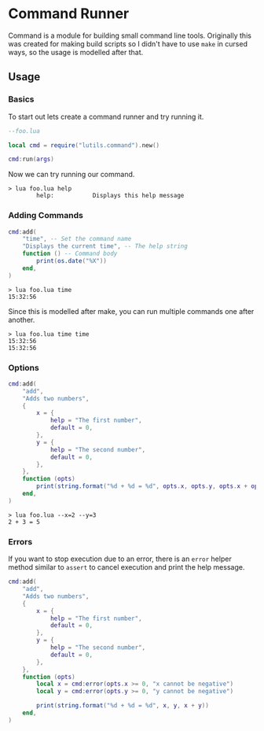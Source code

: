 
# Command Runner

Command is a module for building small command line tools.
Originally this was created for making build scripts so I didn't have to use `make` in cursed ways,
so the usage is modelled after that.

## Usage

### Basics

To start out lets create a command runner and try running it.

```lua
--foo.lua

local cmd = require("lutils.command").new()

cmd:run(args)
```

Now we can try running our command.

```
> lua foo.lua help
        help:           Displays this help message
```

### Adding Commands

```lua
cmd:add(
    "time", -- Set the command name
    "Displays the current time", -- The help string
    function () -- Command body
        print(os.date("%X"))
    end,
)
```

```
> lua foo.lua time
15:32:56
```

Since this is modelled after make, you can run multiple commands one after another.

```
> lua foo.lua time time
15:32:56
15:32:56
```

### Options

```lua
cmd:add(
    "add",
    "Adds two numbers",
    {
        x = {
            help = "The first number",
            default = 0,
        },
        y = {
            help = "The second number",
            default = 0,
        },
    },
    function (opts)
        print(string.format("%d + %d = %d", opts.x, opts.y, opts.x + opts.y))
    end,
)
```

```
> lua foo.lua --x=2 --y=3
2 + 3 = 5
```

### Errors

If you want to stop execution due to an error, there is an `error` helper method similar to `assert` to cancel execution and print the help message.

```lua
cmd:add(
    "add",
    "Adds two numbers",
    {
        x = {
            help = "The first number",
            default = 0,
        },
        y = {
            help = "The second number",
            default = 0,
        },
    },
    function (opts)
        local x = cmd:error(opts.x >= 0, "x cannot be negative")
        local y = cmd:error(opts.y >= 0, "y cannot be negative")

        print(string.format("%d + %d = %d", x, y, x + y))
    end,
)
```

